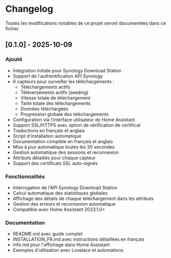 # Changelog

Toutes les modifications notables de ce projet seront documentées dans ce fichier.

## [0.1.0] - 2025-10-09

### Ajouté
- Intégration initiale pour Synology Download Station
- Support de l'authentification API Synology
- 6 capteurs pour surveiller les téléchargements :
  - Téléchargements actifs
  - Téléversements actifs (seeding)
  - Vitesse totale de téléchargement
  - Taille totale des téléchargements
  - Données téléchargées
  - Progression globale des téléchargements
- Configuration via l'interface utilisateur de Home Assistant
- Support SSL/HTTPS avec option de vérification de certificat
- Traductions en français et anglais
- Script d'installation automatique
- Documentation complète en français et anglais
- Mise à jour automatique toutes les 30 secondes
- Gestion automatique des sessions et reconnexion
- Attributs détaillés pour chaque capteur
- Support des certificats SSL auto-signés

### Fonctionnalités
- Interrogation de l'API Synology Download Station
- Calcul automatique des statistiques globales
- Affichage des détails de chaque téléchargement dans les attributs
- Gestion des erreurs et reconnexion automatique
- Compatible avec Home Assistant 2023.1.0+

### Documentation
- README.md avec guide complet
- INSTALLATION_FR.md avec instructions détaillées en français
- info.md pour l'affichage dans Home Assistant
- Exemples d'utilisation avec Lovelace et automations
